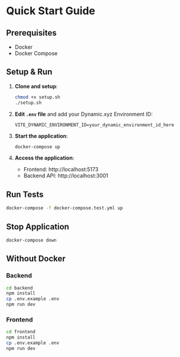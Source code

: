 # Quick Start Guide

## Prerequisites
- Docker
- Docker Compose

## Setup & Run

1. **Clone and setup**:
   ```bash
   chmod +x setup.sh
   ./setup.sh
   ```

2. **Edit `.env` file** and add your Dynamic.xyz Environment ID:
   ```env
   VITE_DYNAMIC_ENVIRONMENT_ID=your_dynamic_environment_id_here
   ```

3. **Start the application**:
   ```bash
   docker-compose up
   ```

4. **Access the application**:
   - Frontend: http://localhost:5173
   - Backend API: http://localhost:3001

## Run Tests

```bash
docker-compose -f docker-compose.test.yml up
```

## Stop Application

```bash
docker-compose down
```

## Without Docker

### Backend
```bash
cd backend
npm install
cp .env.example .env
npm run dev
```

### Frontend
```bash
cd frontend
npm install
cp .env.example .env
npm run dev
```

